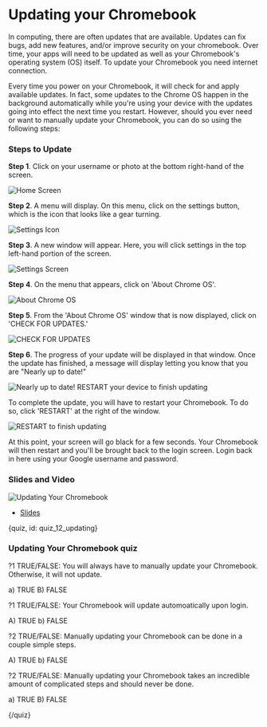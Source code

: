 # Updating your Chromebook

In computing, there are often updates that are available. Updates can fix bugs, add new features, and/or improve security on your chromebook. Over time, your apps will need to be updated as well as your Chromebook's operating system (OS) itself. To update your Chromebook you need internet connection.

Every time you power on your Chromebook, it will check for and apply available updates. In fact, some updates to the Chrome OS happen in the background automatically while you're using your device with the updates going into effect the next time you restart. However, should you ever need or want to manually update your Chromebook, you can do so using the following steps:


### Steps to Update

**Step 1**. Click on your username or photo at the bottom right-hand of the screen.

![Home Screen](images/12_updating/12_chromebookintro_updating-1.png)

**Step 2**. A menu will display. On this menu, click on the settings button, which is the icon that looks like a gear turning.

![Settings Icon](images/12_updating/12_chromebookintro_updating-2.png)

**Step 3**. A new window will appear. Here, you will click settings in the top left-hand portion of the screen.

![Settings Screen](images/12_updating/12_chromebookintro_updating-3.png)

**Step 4**. On the menu that appears, click on 'About Chrome OS'. 

![About Chrome OS](images/12_updating/12_chromebookintro_updating-4.png)

**Step 5**. From the 'About Chrome OS' window that is now displayed, click on 'CHECK FOR UPDATES.' 

![CHECK FOR UPDATES](images/12_updating/12_chromebookintro_updating-5.png)

**Step 6**. The progress of your update will be displayed in that window. Once the update has finished, a message will display letting you know that you are "Nearly up to date!"

![Nearly up to date! RESTART your device to finish updating](images/12_updating/12_chromebookintro_updating-6.png)

To complete the update, you will have to restart your Chromebook. To do so, click 'RESTART' at the right of the window.

![RESTART to finish updating](images/12_updating/12_chromebookintro_updating-7.png)


At this point, your screen will go black for a few seconds. Your Chromebook will then restart and you'll be brought back to the login screen. Login back in here using your Google username and password.  

### Slides and Video

![Updating Your Chromebook](https://www.youtube.com/watch?v=DrQrKJtV9q4)

* [Slides](https://docs.google.com/presentation/d/1ypTp6aMvOIW9vlMDaeLEML4GIMaSKu2gn5o_QrtOE_o/edit?usp=sharing)


{quiz, id: quiz_12_updating}

### Updating Your Chromebook quiz

?1 TRUE/FALSE: You will always have to manually update your Chromebook. Otherwise, it will not update.

a) TRUE
B) FALSE

?1 TRUE/FALSE: Your Chromebook will update automoatically upon login.

A) TRUE
b) FALSE

?2 TRUE/FALSE: Manually updating your Chromebook can be done in a couple simple steps.

A) TRUE
b) FALSE

?2 TRUE/FALSE: Manually updating your Chromebook takes an incredible amount of complicated steps and should never be done.

a) TRUE
B) FALSE

{/quiz}

